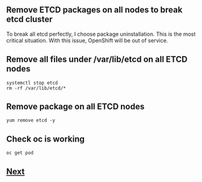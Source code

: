 Remove ETCD packages on all nodes to break etcd cluster
-------------------------------------------------------

To break all etcd perfectly, I choose package uninstallation.
This is the most critical situation. With this issue, OpenShift will be out of service.

## Remove all files under /var/lib/etcd on all ETCD nodes
```
systemctl stop etcd
rm -rf /var/lib/etcd/*
```

## Remove package on all ETCD nodes
```
yum remove etcd -y
```

## Check oc is working
```
oc get pod
```

## [Next](./recover_first_etcd.md)
